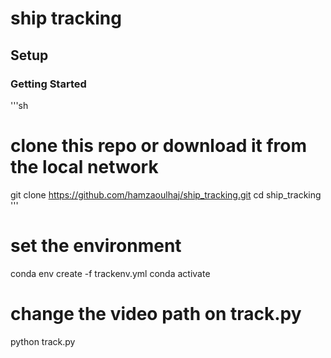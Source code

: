 # ship tracking


## Setup


### Getting Started


'''sh
# clone this repo or download it from the local network
git clone https://github.com/hamzaoulhaj/ship_tracking.git
cd ship_tracking
'''

# set the environment
conda env create -f trackenv.yml
conda activate 

# change the video path on track.py
python track.py
